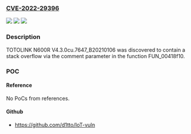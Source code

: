 ### [CVE-2022-29396](https://cve.mitre.org/cgi-bin/cvename.cgi?name=CVE-2022-29396)
![](https://img.shields.io/static/v1?label=Product&message=n%2Fa&color=blue)
![](https://img.shields.io/static/v1?label=Version&message=n%2Fa&color=blue)
![](https://img.shields.io/static/v1?label=Vulnerability&message=n%2Fa&color=brighgreen)

### Description

TOTOLINK N600R V4.3.0cu.7647_B20210106 was discovered to contain a stack overflow via the comment parameter in the function FUN_00418f10.

### POC

#### Reference
No PoCs from references.

#### Github
- https://github.com/d1tto/IoT-vuln

